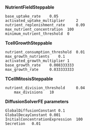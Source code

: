 **NutrientFieldSteppable**

	base_uptake_rate	0.05
	activated_uptake_multiplier 	2
	nutrient_replenishment_rate 	0.09
	max_nutrient_concentration 	100
	minimum_nutrient_threshold	0
 
**TcellGrowthSteppable**

	nutrient_consumption_threshold 	0.01
	max_growth_nutrients 	0.1
	activated_growth_multiplier	1
	base_growth_rate 	0.008333333
	max_growth_rate 	0.033333333
 
**TCellMitosisSteppable**
        
	nutrient_division_threshold 	0.04
        max_divisions 	10
        
**DiffusionSolverFE parameters**

	GlobalDiffusionConstant	0.1
	GlobalDecayConstant	0.001
	InitialConcentrationExpression	100
	Secretion	0.01

